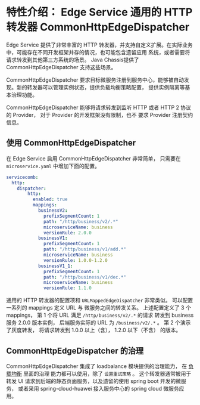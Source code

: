 # 特性介绍： Edge Service 通用的 HTTP 转发器 CommonHttpEdgeDispatcher

Edge Service 提供了非常丰富的 HTTP 转发器，并支持自定义扩展。在实际业务中，可能存在不同开发框架并存的情况，也可能包含遗留应用
系统，或者需要将请求转发到其他第三方系统的场景。 Java Chassis提供了 CommonHttpEdgeDispatcher 支持这些场景。 

CommonHttpEdgeDispatcher 要求目标微服务注册到服务中心，能够被自动发现。新的转发器可以管理实例状态，提供负载均衡策略配置，
提供实例隔离等基本治理功能。 

CommonHttpEdgeDispatcher 能够将请求转发到监听 HTTP 或者 HTTP 2 协议的 Provider， 对于 Provider 的开发框架没有限制，也不
要求 Provider 注册契约信息。 

## 使用 CommonHttpEdgeDispatcher

在 Edge Service 启用 CommonHttpEdgeDispatcher 非常简单， 只需要在 `microservice.yaml` 中增加下面的配置。 

```yaml
servicecomb:
  http:
    dispatcher:
        http:
          enabled: true
          mappings:
            businessV2:
              prefixSegmentCount: 1
              path: "/http/business/v2/.*"
              microserviceName: business
              versionRule: 2.0.0
            businessV1:
              prefixSegmentCount: 1
              path: "/http/business/v1/add.*"
              microserviceName: business
              versionRule: 1.0.0-1.2.0
            businessV1_1:
              prefixSegmentCount: 1
              path: "/http/business/v1/dec.*"
              microserviceName: business
              versionRule: 1.1.0
```

通用的 HTTP 转发器的配置项和 `URLMappedEdgeDispatcher` 非常类似。 可以配置一系列的 mappings 定义 URL 与
微服务之间的转发关系。 上述配置定义了 3 个 mappings， 第 1 个将 URL 满足 `/http/business/v2/.*` 的请求
转发到 business 服务 2.0.0 版本实例， 后端服务实际的 URL 为 `/business/v2/.*` 。 第 2 个演示了灰度转发，
将请求转发到 1.0.0 以上（含）， 1.2.0 以下（不含） 的版本。 

## CommonHttpEdgeDispatcher 的治理

CommonHttpEdgeDispatcher 集成了 loadbalance 模块提供的治理能力， 在 [负载均衡](../../references-handlers/loadbalance.md) 里面的治理
能力都可以使用，除了 `设置重试策略` 。 这个转发器通常被用于转发 UI 请求到后端的静态页面服务，以及遗留的使用 spring
boot 开发的微服务， 或者采用 spring-cloud-huawei 接入服务中心的 spring cloud 微服务应用。 



